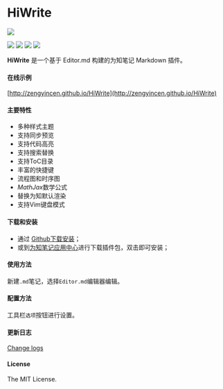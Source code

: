 # HiWrite

![](https://github.com/zengyincen/HiWrite/raw/master/logo.png)

![](https://img.shields.io/github/stars/zengyincen/HiWrite.svg) ![](https://img.shields.io/github/forks/zengyincen/HiWrite.svg) ![](https://img.shields.io/github/tag/zengyincen/HiWrite.svg)  ![](https://img.shields.io/github/issues/akof1314/Wiz.Editor.md.svg)

**HiWrite** 是一个基于 Editor.md 构建的为知笔记 Markdown 插件。

#### 在线示例
[http://zengyincen.github.io/HiWrite](http://zengyincen.github.io/HiWrite)

#### 主要特性

- 多种样式主题
- 支持同步预览
- 支持代码高亮
- 支持搜索替换
- 支持ToC目录
- 丰富的快捷键
- 流程图和时序图
- *MathJax*数学公式
- 替换为知默认渲染
- 支持Vim键盘模式

#### 下载和安装

- 通过 [Github下载安装](https://github.com/akof1314/Wiz.Editor.md/releases)；
- 或到[为知笔记应用中心](http://app.wiz.cn/ "为知笔记应用中心")进行下载插件包，双击即可安装；

#### 使用方法

新建`.md`笔记，选择`Editor.md`编辑器编辑。

#### 配置方法

工具栏`选项`按钮进行设置。

#### 更新日志

[Change logs](https://github.com/zengyincen/HiWrite/blob/master/CHANGE.md)

#### License

The MIT License.
